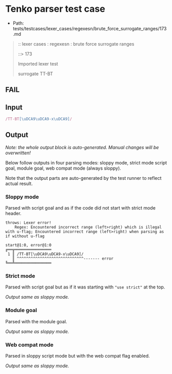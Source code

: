 # Tenko parser test case

- Path: tests/testcases/lexer_cases/regexesn/brute_force_surrogate_ranges/173.md

> :: lexer cases : regexesn : brute force surrogate ranges
>
> ::> 173
>
> Imported lexer test
>
> surrogate TT-BT

## FAIL

## Input

`````js
/TT-BT[\uDCA9\uDCA9-x\uDCA9]/
`````

## Output

_Note: the whole output block is auto-generated. Manual changes will be overwritten!_

Below follow outputs in four parsing modes: sloppy mode, strict mode script goal, module goal, web compat mode (always sloppy).

Note that the output parts are auto-generated by the test runner to reflect actual result.

### Sloppy mode

Parsed with script goal and as if the code did not start with strict mode header.

`````
throws: Lexer error!
    Regex: Encountered incorrect range (left>right) which is illegal with u-flag; Encountered incorrect range (left>right) when parsing as if without u-flag

start@1:0, error@1:0
╔══╦════════════════
 1 ║ /TT-BT[\uDCA9\uDCA9-x\uDCA9]/
   ║ ^^^^^^^^^^^^^^^^^^^^^^^^^^^^^------- error
╚══╩════════════════

`````

### Strict mode

Parsed with script goal but as if it was starting with `"use strict"` at the top.

_Output same as sloppy mode._

### Module goal

Parsed with the module goal.

_Output same as sloppy mode._

### Web compat mode

Parsed in sloppy script mode but with the web compat flag enabled.

_Output same as sloppy mode._
